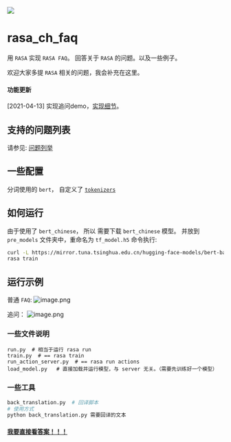 ![](https://img.shields.io/badge/python-3.7%20%7C%20-blue)


# rasa_ch_faq
用 `RASA` 实现 `RASA FAQ`。 回答关于 `RASA` 的问题。以及一些例子。


欢迎大家多提 `RASA` 相关的问题，我会补充在这里。
#### 功能更新
[2021-04-13] 实现追问demo，[实现细节](./compoments/polices)。

## 支持的问题列表
请参见: [问题列举](./data/nlu/rasa_faq.yml)

## 一些配置
分词使用的 `bert`， 自定义了 [`tokenizers`](./compoments/tokenizers/bert_tokenizer..py) 

## 如何运行
由于使用了 `bert_chinese`， 所以 需要下载 `bert_chinese` 模型。
并放到 `pre_models` 文件夹中，重命名为 `tf_model.h5`
命令执行:
```bash
curl -L https://mirror.tuna.tsinghua.edu.cn/hugging-face-models/bert-base-chinese-tf_model.h5 -o pre_models/tf_model.h5
rasa train
``` 

## 运行示例
普通 `FAQ`:
![image.png](https://i.loli.net/2021/01/25/WndRk2ahfeI4i38.png)

追问：
![image.png](https://i.loli.net/2021/04/13/jr5lsAt728c3XCF.png)

### 一些文件说明
```
run.py  # 相当于运行 rasa run
train.py  # == rasa train
run_action_server.py  # == rasa run actions
load_model.py   # 直接加载并运行模型，与 server 无关。（需要先训练好一个模型） 
```
### 一些工具
```bash
back_translation.py  # 回译脚本
# 使用方式
python back_translation.py 需要回译的文本
```

#### [我要直接看答案！！！](./data/nlu/responses/responses.yml)
